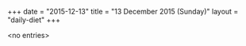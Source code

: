 +++
date = "2015-12-13"
title = "13 December 2015 (Sunday)"
layout = "daily-diet"
+++

<p>&lt;no entries&gt;</p>